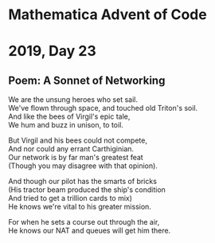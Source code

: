 # Mathematica Advent of Code    
# 2019, Day 23
      
## Poem: A Sonnet of Networking

We are the unsung heroes who set sail.  
We've flown through space, and touched old Triton's soil.  
And like the bees of Virgil's epic tale,  
We hum and buzz in unison, to toil.  

But Virgil and his bees could not compete,  
And nor could any errant Carthiginian.  
Our network is by far man's greatest feat  
(Though you may disagree with that opinion).  

And though our pilot has the smarts of bricks  
(His tractor beam produced the ship's condition  
And tried to get a trillion cards to mix)  
He knows we're vital to his greater mission.  

For when he sets a course out through the air,  
He knows our NAT and queues will get him there.  
